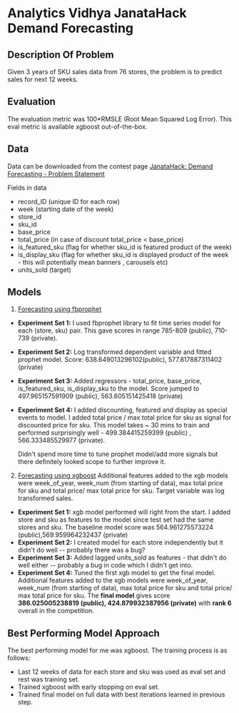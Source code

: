 # Analytics Vidhya JanataHack Demand Forecasting


## Description Of Problem
Given 3 years of SKU sales data from 76 stores, the problem is to predict sales for next 12 weeks.

## Evaluation
The evaluation metric was 100\*RMSLE (Root Mean Squared Log Error). This eval metric is available xgboost out-of-the-box.


## Data
Data can be downloaded from the contest page [JanataHack: Demand Forecasting - Problem Statement](https://datahack.analyticsvidhya.com/contest/janatahack-demand-forecasting/#ProblemStatement)


Fields in data
- record_ID (unique ID for each row)
- week (starting date of the week)
- store_id 
- sku_id
- base_price
- total_price (in case of discount total_price < base_price)
- is_featured_sku (flag for whether sku_id is featured product of the week)
- is_display_sku (flag for whether sku_id is displayed product of the week - this will potentially mean banners , carousels etc)
- units_sold (target)

## Models
1. [Forecasting using fbprophet](https://github.com/silpara/av-janatahack-demand-forecasting/blob/master/fbprophet-av-janatahack-demand-forecasting.ipynb) 
- **Experiment Set 1:** I used fbprophet library to fit time series model for each (store, sku) pair. This gave scores in range 785-809 (public), 710-739 (private).
- **Experiment Set 2:** Log transformed dependent variable and fitted prophet model. Score: 638.649013296102(public), 577.817887311402 (private)
- **Experiment Set 3:** Added regressors - total_price, base_price, is_featured_sku, is_display_sku to the model. Score jumped to 497.965157591909 (public), 563.605151425418 (private)
- **Experiment Set 4:** I added discounting, featured and display as special events to model. I added total price / max total price for sku as signal for discounted price for sku. This model takes ~ 30 mins to train and performed surprisingly well - 499.384415259399 (public) , 566.333485529977 (private).

	Didn't spend more time to tune prophet model/add more signals but there definitely looked scope to further improve it.

2. [Forecasting using xgboost](https://github.com/silpara/av-janatahack-demand-forecasting/blob/master/xgb-av-janatahack-demand-forecasting.ipynb)
 Additional features added to the xgb models were week_of_year, week_num (from starting of data), max total price for sku and total price/ max total price for sku. Target variable was log transformed sales.
- **Experiment Set 1:** xgb model performed will right from the start. I added store and sku as features to the model since test set had the same stores and sku. The baseline model score was 564.961275573224 (public),569.959964232437 (private)
- **Experiment Set 2:** I created model for each store independently but it didn't do well -- probably there was a bug?
- **Experiment Set 3:** Added lagged units_sold as features - that didn't do well either -- probably a bug in code which I didn't get into.
- **Experiment Set 4:** Tuned the first xgb model to get the final model. Additional features added to the xgb models were week_of_year, week_num (from starting of data), max total price for sku and total price/ max total price for sku. The **final model** gives score **386.025005238819 (public), 424.879932387956 (private)** with **rank 6** overall in the competition.


## Best Performing Model Approach
The best performing model for me was xgboost. The training process is as follows:
- Last 12 weeks of data for each store and sku was used as eval set and rest was training set.
- Trained xgboost with early stopping on eval set.
- Trained final model on full data with best iterations learned in previous step.


